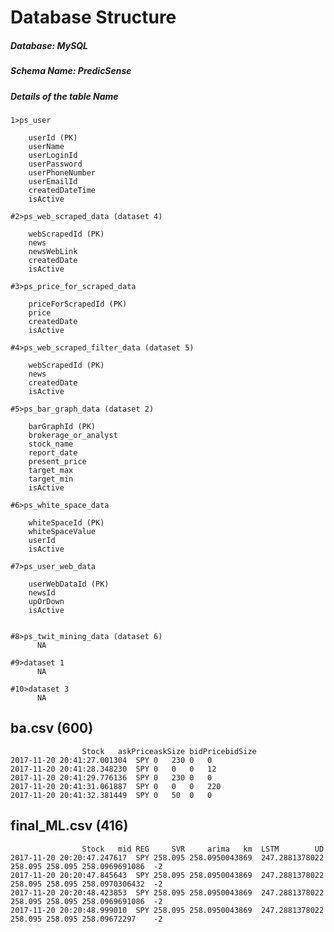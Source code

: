 # Database Structure
##### Database: MySQL
##### Schema Name: PredicSense
##### Details of the table Name
	1>ps_user

		userId (PK)
		userName 
		userLoginId  
		userPassword
		userPhoneNumber
		userEmailId  
		createdDateTime    
		isActive

	#2>ps_web_scraped_data (dataset 4)

		webScrapedId (PK)
		news
		newsWebLink
		createdDate
		isActive

	#3>ps_price_for_scraped_data

		priceForScrapedId (PK)
		price
		createdDate
		isActive

	#4>ps_web_scraped_filter_data (dataset 5)

		webScrapedId (PK)
		news
		createdDate
		isActive

	#5>ps_bar_graph_data (dataset 2)

		barGraphId (PK)
		brokerage_or_analyst 
		stock_name 
		report_date 
		present_price
		target_max 
		target_min
		isActive

	#6>ps_white_space_data

		whiteSpaceId (PK)
		whiteSpaceValue
		userId
		isActive

	#7>ps_user_web_data

		userWebDataId (PK)
		newsId
		upOrDown
		isActive


	#8>ps_twit_mining_data (dataset 6)
	      NA

	#9>dataset 1
	      NA

	#10>dataset 3 
	      NA

## ba.csv (600)

					Stock	askPriceaskSize	bidPricebidSize
	2017-11-20 20:41:27.001304	SPY	0	230	0	0
	2017-11-20 20:41:28.348230	SPY	0	0	0	12
	2017-11-20 20:41:29.776136	SPY	0	230	0	0
	2017-11-20 20:41:31.061887	SPY	0	0	0	220
	2017-11-20 20:41:32.381449	SPY	0	50	0	0


## final_ML.csv (416)
					Stock	mid	REG		SVR		arima	km	LSTM		UD
	2017-11-20 20:20:47.247617	SPY	258.095	258.0950043869	247.2881378022	258.095	258.095	258.0969691086	-2
	2017-11-20 20:20:47.845643	SPY	258.095	258.0950043869	247.2881378022	258.095	258.095	258.0970306432	-2
	2017-11-20 20:20:48.423853	SPY	258.095	258.0950043869	247.2881378022	258.095	258.095	258.0969691086	-2
	2017-11-20 20:20:48.999010	SPY	258.095	258.0950043869	247.2881378022	258.095	258.095	258.09672297	-2


